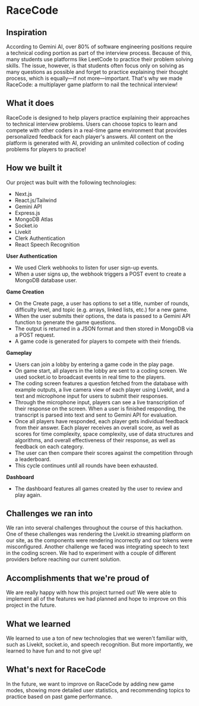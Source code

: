 # RaceCode

## Inspiration

According to Gemini AI, over 80% of software engineering positions require a technical coding portion as part of the interview process. Because of this, many students use platforms like LeetCode to practice their problem solving skills. The issue, however, is that students often focus only on solving as many questions as possible and forget to practice explaining their thought process, which is equally—if not more—important. That's why we made RaceCode: a multiplayer game platform to nail the technical interview!

## What it does

RaceCode is designed to help players practice explaining their approaches to technical interview problems. Users can choose topics to learn and compete with other coders in a real-time game environment that provides personalized feedback for each player's answers. All content on the platform is generated with AI, providing an unlimited collection of coding problems for players to practice!

## How we built it

Our project was built with the following technologies:
- Next.js
- React.js/Tailwind
- Gemini API
- Express.js
- MongoDB Atlas
- Socket.io
- Livekit
- Clerk Authentication
- React Speech Recognition

**User Authentication**
- We used Clerk webhooks to listen for user sign-up events.
- When a user signs up, the webhook triggers a POST event to create a MongoDB database user.

**Game Creation**
- On the Create page, a user has options to set a title, number of rounds, difficulty level, and topic (e.g. arrays, linked lists, etc.) for a new game.
- When the user submits their options, the data is passed to a Gemini API function to generate the game questions.
- The output is returned in a JSON format and then stored in MongoDB via a POST request.
- A game code is generated for players to compete with their friends.

**Gameplay**
- Users can join a lobby by entering a game code in the play page.
- On game start, all players in the lobby are sent to a coding screen. We used socket.io to broadcast events in real time to the players.
- The coding screen features a question fetched from the database with example outputs, a live camera view of each player using Livekit, and a text and microphone input for users to submit their responses.
- Through the microphone input, players can see a live transcription of their response on the screen. When a user is finished responding, the transcript is parsed into text and sent to Gemini API for evaluation.
- Once all players have responded, each player gets individual feedback from their answer. Each player receives an overall score, as well as scores for time complexity, space complexity, use of data structures and algorithms, and overall effectiveness of their response, as well as feedback on each category.
- The user can then compare their scores against the competition through a leaderboard.
- This cycle continues until all rounds have been exhausted.

**Dashboard**
- The dashboard features all games created by the user to review and play again.

## Challenges we ran into

We ran into several challenges throughout the course of this hackathon. One of these challenges was rendering the Livekit.io streaming platform on our site, as the components were rendering incorrectly and our tokens were misconfigured. Another challenge we faced was integrating speech to text in the coding screen. We had to experiment with a couple of different providers before reaching our current solution.

## Accomplishments that we're proud of

We are really happy with how this project turned out! We were able to implement all of the features we had planned and hope to improve on this project in the future.

## What we learned

We learned to use a ton of new technologies that we weren't familiar with, such as Livekit, socket.io, and speech recognition. But more importantly, we learned to have fun and to not give up!

## What's next for RaceCode

In the future, we want to improve on RaceCode by adding new game modes, showing more detailed user statistics, and recommending topics to practice based on past game performance.
